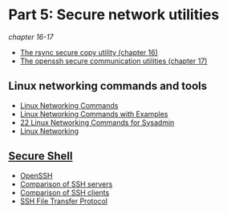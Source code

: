 # Part 5: Secure network utilities
*chapter 16-17*

* [The rsync secure copy utility (chapter 16)](https://en.wikipedia.org/wiki/Rsync)
* [The openssh secure communication utilities (chapter 17)]()

## Linux networking commands and tools

* [Linux Networking Commands](https://www.javatpoint.com/linux-networking-commands)
* [Linux Networking Commands with Examples](https://mindmajix.com/linux-networking-commands-best-examples)
* [22 Linux Networking Commands for Sysadmin](https://www.tecmint.com/linux-networking-commands/)
* [Linux Networking](https://en.wikibooks.org/wiki/Linux_Networking)

## [Secure Shell](https://en.wikipedia.org/wiki/Secure_Shell)



* [OpenSSH](https://en.wikibooks.org/wiki/OpenSSH)
* [Comparison of SSH servers](https://en.wikipedia.org/wiki/Comparison_of_SSH_servers)
* [Comparison of SSH clients](https://en.wikipedia.org/wiki/Comparison_of_SSH_clients)
* [SSH File Transfer Protocol](https://en.wikipedia.org/wiki/SSH_File_Transfer_Protocol)